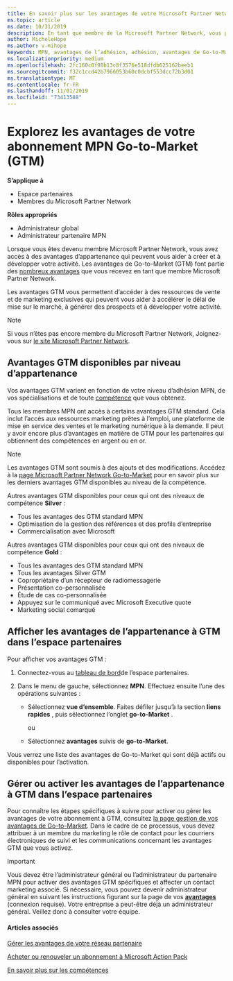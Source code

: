 ```yaml
---
title: En savoir plus sur les avantages de votre Microsoft Partner Network Go-to-Market | Espace partenaires
ms.topic: article
ms.date: 10/31/2019
description: En tant que membre de la Microsoft Partner Network, vous pouvez bénéficier de certains avantages de la mise sur le marché. Découvrez les différents niveaux d’avantages de Go-to-Market disponibles et comment les activer et les gérer dans l’espace partenaires.
author: MicheleHope
ms.author: v-mihope
keywords: MPN, avantages de l’adhésion, adhésion, avantages de Go-to-Market, Go-to-Market, accéder au marché, GTM, adhésion Gold, abonnement Silver
ms.localizationpriority: medium
ms.openlocfilehash: 2fc160c0f98b13c8f3576e518dfdb625162beeb1
ms.sourcegitcommit: f32c1ccd42b7966053b60c0dcbf553dcc72b3d01
ms.translationtype: MT
ms.contentlocale: fr-FR
ms.lasthandoff: 11/01/2019
ms.locfileid: "73413588"
---
```

# <a name="explore-your-mpn-go-to-market-gtm-membership-benefits"></a>Explorez les avantages de votre abonnement MPN Go-to-Market (GTM)

**S’applique à**

- Espace partenaires
- Membres du Microsoft Partner Network

**Rôles appropriés**

- Administrateur global
- Administrateur partenaire MPN

Lorsque vous êtes devenu membre Microsoft Partner Network, vous avez accès à des avantages d’appartenance qui peuvent vous aider à créer et à développer votre activité. Les avantages de Go-to-Market (GTM) font partie des [nombreux avantages](https://partner.microsoft.com/manage-your-partner-network-benefits) que vous recevez en tant que membre Microsoft Partner Network. 

Les avantages GTM vous permettent d’accéder à des ressources de vente et de marketing exclusives qui peuvent vous aider à accélérer le délai de mise sur le marché, à générer des prospects et à développer votre activité.

>[!NOTE]
>Si vous n’êtes pas encore membre du Microsoft Partner Network, Joignez-vous sur [le site Microsoft Partner Network](https://partner.microsoft.com/membership).


## <a name="gtm-benefits-available-by-membership-level"></a>Avantages GTM disponibles par niveau d’appartenance

Vos avantages GTM varient en fonction de votre niveau d’adhésion MPN, de vos spécialisations et de toute [compétence](learn-about-competencies.md) que vous obtenez.

Tous les membres MPN ont accès à certains avantages GTM standard. Cela inclut l’accès aux ressources marketing prêtes à l’emploi, une plateforme de mise en service des ventes et le marketing numérique à la demande. Il peut y avoir encore plus d’avantages en matière de GTM pour les partenaires qui obtiennent des compétences en argent ou en or.

>[!NOTE]
>Les avantages GTM sont soumis à des ajouts et des modifications. Accédez à la [page Microsoft Partner Network Go-to-Market](https://partner.microsoft.com/en-us/membership/go-to-market) pour en savoir plus sur les derniers avantages GTM disponibles au niveau de la compétence.

Autres avantages GTM disponibles pour ceux qui ont des niveaux de compétence **Silver** :

- Tous les avantages des GTM standard MPN
- Optimisation de la gestion des références et des profils d’entreprise
- Commercialisation avec Microsoft

Autres avantages GTM disponibles pour ceux qui ont des niveaux de compétence **Gold** :

- Tous les avantages des GTM standard MPN
- Tous les avantages Silver GTM
- Copropriétaire d’un récepteur de radiomessagerie
- Présentation co-personnalisée
- Étude de cas co-personnalisée
- Appuyez sur le communiqué avec Microsoft Executive quote
- Marketing social comarqué

## <a name="view-gtm-membership-benefits-in-the-partner-center"></a>Afficher les avantages de l’appartenance à GTM dans l’espace partenaires

Pour afficher vos avantages GTM :

1. Connectez-vous au [tableau de bord]( https://docs.microsoft.com/en-us/partner-center/)de l’espace partenaires.

2. Dans le menu de gauche, sélectionnez **MPN**. Effectuez ensuite l’une des opérations suivantes :

    - Sélectionnez **vue d’ensemble**. Faites défiler jusqu’à la section **liens rapides** , puis sélectionnez l’onglet **go-to-Market** .

      ou

    - Sélectionnez **avantages** suivis de **go-to-Market**.

Vous verrez une liste des avantages de Go-to-Market qui sont déjà actifs ou disponibles pour l’activation.

## <a name="manage-or-activate-gtm-membership-benefits-in-the-partner-center"></a>Gérer ou activer les avantages de l’appartenance à GTM dans l’espace partenaires

Pour connaître les étapes spécifiques à suivre pour activer ou gérer les avantages de votre abonnement à GTM, consultez [la page gestion de vos avantages de Go-to-Market](manage-your-partner-network-benefits.md#manage-go-to-market-benefits). Dans le cadre de ce processus, vous devez attribuer à un membre du marketing le rôle de contact pour les courriers électroniques de suivi et les communications concernant les avantages GTM que vous activez.

>[!IMPORTANT]
>Vous devez être l’administrateur général ou l’administrateur du partenaire MPN pour activer des avantages GTM spécifiques et affecter un contact marketing associé. Si nécessaire, vous pouvez devenir administrateur général en suivant les instructions figurant sur la page de vos [ **avantages** ](https://partnercenter.microsoft.com/pcv/partnership/benefits) (connexion requise). Votre entreprise a peut-être déjà un administrateur général. Veillez donc à consulter votre équipe.

#### <a name="see-also"></a>Articles associés

[Gérer les avantages de votre réseau partenaire](manage-your-partner-network-benefits.md)

[Acheter ou renouveler un abonnement à Microsoft Action Pack](mpn-get-action-pack.md)

[En savoir plus sur les compétences](learn-about-competencies.md)